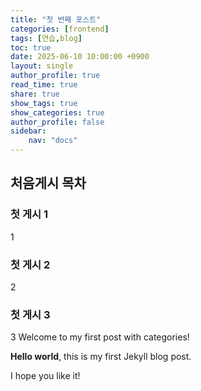 ```yaml
---
title: "첫 번째 포스트"
categories: [frontend]
tags: [연습,blog]
toc: true
date: 2025-06-10 10:00:00 +0900
layout: single
author_profile: true
read_time: true
share: true
show_tags: true         
show_categories: true 
author_profile: false
sidebar:
    nav: "docs"
---
```


## 처음게시 목차
### 첫 게시 1
1
### 첫 게시 2
2
### 첫 게시 3
3
Welcome to my first post with categories!

**Hello world**, this is my first Jekyll blog post.

I hope you like it!
